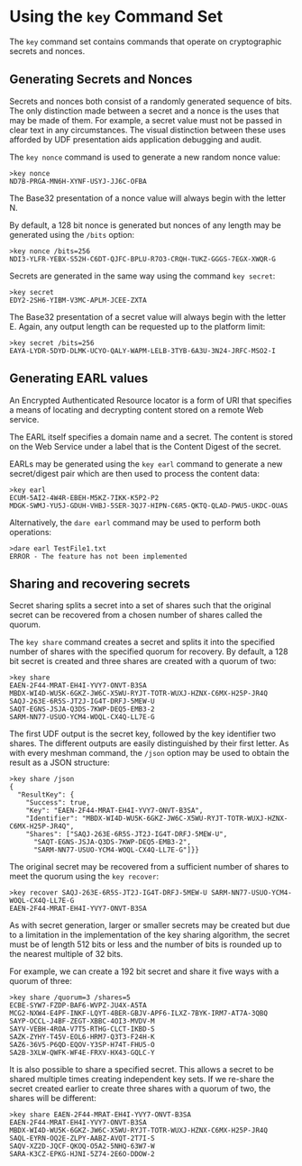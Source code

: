 
# Using the `key` Command Set

The `key` command set contains commands that operate on cryptographic secrets and
nonces.

## Generating Secrets and Nonces

Secrets and nonces both consist of a randomly generated sequence of bits. The
only distinction made between a secret and a nonce is the uses that may be 
made of them. For example, a secret value must not be passed in clear text in 
any circumstances. The visual distinction between these uses afforded by UDF 
presentation aids application debugging and audit.

The `key nonce` command is used to generate a new random nonce value:


````
>key nonce
ND7B-PRGA-MN6H-XYNF-USYJ-JJ6C-OFBA
````

The Base32 presentation of a nonce value will always begin with the letter N.

By default, a 128 bit nonce is generated but nonces of any length may be
generated using the `/bits` option:


````
>key nonce /bits=256
NDI3-YLFR-YEBX-S52H-C6DT-QJFC-BPLU-R7O3-CRQH-TUKZ-GGGS-7EGX-XWQR-G
````

Secrets are generated in the same way using the command `key secret`:


````
>key secret
EDY2-2SH6-YIBM-V3MC-APLM-JCEE-ZXTA
````

The Base32 presentation of a secret value will always begin with the letter E.
Again, any output length can be requested up to the platform limit:


````
>key secret /bits=256
EAYA-LYDR-5DYD-DLMK-UCYO-QALY-WAPM-LELB-3TYB-6A3U-3N24-JRFC-MSO2-I
````

## Generating EARL values

An Encrypted Authenticated Resource locator is a form of URI that specifies 
a means of locating and decrypting content stored on a remote Web service.

The EARL itself specifies a domain name and a secret. The content is stored
on the Web Service under a label that is the Content Digest of the secret.

EARLs may be generated using the `key earl` command to generate
a new secret/digest pair which are then used to process the content data:


````
>key earl
ECUM-5AI2-4W4R-EBEH-M5KZ-7IKK-K5P2-P2
MDGK-SWMJ-YU5J-GDUH-VHBJ-5SER-3QJ7-HIPN-C6R5-QKTQ-QLAD-PWU5-UKDC-OUAS
````

Alternatively, the `dare earl` command may be used to perform both operations:


````
>dare earl TestFile1.txt
ERROR - The feature has not been implemented
````

## Sharing and recovering secrets

Secret sharing splits a secret into a set of shares such that the original
secret can be recovered from a chosen number of shares called the quorum.

The `key share` command creates a secret and splits it into the specified
number of shares with the specified quorum for recovery. By default, a 128
bit secret is created and three shares are created with a quorum of two:


````
>key share
EAEN-2F44-MRAT-EH4I-YVY7-ONVT-B3SA
MBDX-WI4D-WU5K-6GKZ-JW6C-X5WU-RYJT-TOTR-WUXJ-HZNX-C6MX-H25P-JR4Q
SAQJ-263E-6R5S-JT2J-IG4T-DRFJ-5MEW-U
SAQT-EGNS-JSJA-Q3DS-7KWP-DEQ5-EMB3-2
SARM-NN77-USUO-YCM4-WOQL-CX4Q-LL7E-G
````

The first UDF output is the secret key, followed by the key identifier 
two shares. The different outputs are easily distinguished by their first 
letter. As with every meshman command, the `/json` option may be used to 
obtain the result as a JSON structure:


````
>key share /json
{
  "ResultKey": {
    "Success": true,
    "Key": "EAEN-2F44-MRAT-EH4I-YVY7-ONVT-B3SA",
    "Identifier": "MBDX-WI4D-WU5K-6GKZ-JW6C-X5WU-RYJT-TOTR-WUXJ-HZNX-C6MX-H25P-JR4Q",
    "Shares": ["SAQJ-263E-6R5S-JT2J-IG4T-DRFJ-5MEW-U",
      "SAQT-EGNS-JSJA-Q3DS-7KWP-DEQ5-EMB3-2",
      "SARM-NN77-USUO-YCM4-WOQL-CX4Q-LL7E-G"]}}
````

The original secret may be recovered from a sufficient number of shares to
meet the quorum using the `key recover`:


````
>key recover SAQJ-263E-6R5S-JT2J-IG4T-DRFJ-5MEW-U SARM-NN77-USUO-YCM4-WOQL-CX4Q-LL7E-G
EAEN-2F44-MRAT-EH4I-YVY7-ONVT-B3SA
````

As with secret generation, larger or smaller secrets may be created but due
to a limitation in the implementation of the key sharing algorithm, the secret 
must be of length 512 bits or less and the number of bits is rounded up to
the nearest multiple of 32 bits.

For example, we can create a 192 bit secret and share it five ways with a quorum
of three:


````
>key share /quorum=3 /shares=5
ECBE-SYW7-FZDP-BAF6-WVPZ-JU4X-A5TA
MCG2-NXW4-E4PF-INKF-LQYT-4BER-GBJV-APF6-ILXZ-7BYK-IRM7-AT7A-3QBQ
SAYP-OCCL-J4BF-ZEGT-XBBC-4OI3-MVDV-M
SAYV-VEBH-4ROA-V7T5-RTHG-CLCT-IKBD-S
SAZK-ZYHY-T45V-EOL6-HRM7-Q3T3-F24H-K
SAZ6-36V5-P6QD-EQOV-Y3SP-H74T-FHU5-O
SA2B-3XLW-QWFK-WF4E-FRXV-HX43-GQLC-Y
````

It is also possible to share a specified secret. This allows a secret to be 
shared multiple times creating independent key sets. If we re-share the secret
created earlier to create three shares with a quorum of two, the shares will
be different:


````
>key share EAEN-2F44-MRAT-EH4I-YVY7-ONVT-B3SA
EAEN-2F44-MRAT-EH4I-YVY7-ONVT-B3SA
MBDX-WI4D-WU5K-6GKZ-JW6C-X5WU-RYJT-TOTR-WUXJ-HZNX-C6MX-H25P-JR4Q
SAQL-EYRN-OQ2E-ZLPY-AABZ-AVQT-2T7I-S
SAQV-XZ2D-JQCF-QKOQ-O5A2-5NHQ-63W7-W
SARA-K3CZ-EPKG-HJNI-5Z74-2E6O-DDOW-2
````

